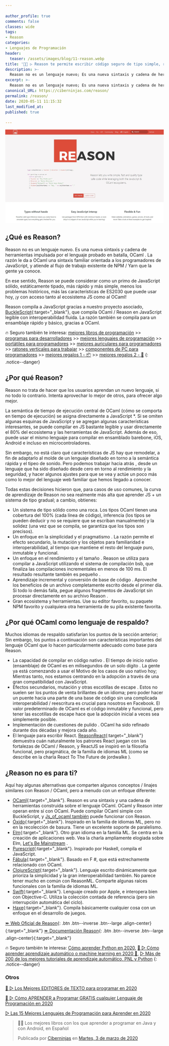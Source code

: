 ```yaml
---

author_profile: true
comments: false
classes: wide
tags:
- Reason
categories:
- Lenguajes de Programación
header:
  teaser: /assets/images/blog/11-reason.webp
title: '👨‍💻 ▷ Reason te permite escribir código seguro de tipo simple, rápido y de calidad mientras aprovecha los ecosistemas JavaScript y OCaml'
description: >-
  Reason no es un lenguaje nuevo; Es una nueva sintaxis y cadena de herramientas impulsada por el lenguaje probado en batalla, OCaml . La razón le da a OCaml una sintaxis familiar orientada a los programadores de JavaScript, y atiende al flujo de trabajo existente de NPM / Yarn que la gente ya conoce.
excerpt: >-
  Reason no es un lenguaje nuevo; Es una nueva sintaxis y cadena de herramientas impulsada por el lenguaje probado en batalla, OCaml . La razón le da a OCaml una sintaxis familiar orientada a los programadores de JavaScript, y atiende al flujo de trabajo existente de NPM / Yarn que la gente ya conoce.
canonical_URL: https://ciberninjas.com/reason/
permalink: /reason/
date: 2020-05-11 11:15:32
last_modified_at: 
published: true

---
```


![Reason no es un lenguaje nuevo; Es una nueva sintaxis y cadena de herramientas impulsada por el lenguaje probado en batalla, OCaml . La razón le da a OCaml una sintaxis familiar orientada a los programadores de JavaScript, y atiende al flujo de trabajo existente de NPM / Yarn que la gente ya conoce.](/assets/images/blog/11-reason.webp "Reason no es un lenguaje nuevo; Es una nueva sintaxis y cadena de herramientas impulsada por el lenguaje probado en batalla, OCaml . La razón le da a OCaml una sintaxis familiar orientada a los programadores de JavaScript, y atiende al flujo de trabajo existente de NPM / Yarn que la gente ya conoce.")

## **¿Qué es Reason?**

Reason no es un lenguaje nuevo. Es una nueva sintaxis y cadena de herramientas impulsada por el lenguaje probado en batalla, OCaml . La razón le da a OCaml una sintaxis familiar orientada a los programadores de JavaScript, y atiende al flujo de trabajo existente de NPM / Yarn que la gente ya conoce.

En ese sentido, Reason se puede considerar como un primo de JavaScript sólido, estáticamente tipado, más rápido y más simple, menos los problemas históricos, más las características de ES2030 que puede usar hoy, ¡y con acceso tanto al ecosistema JS como al OCaml!

Reason compila a JavaScript gracias a nuestro proyecto asociado, [BuckleScript](https://bucklescript.github.io/){:target="_blank"}, que compila OCaml / Reason en JavaScript legible con interoperabilidad fluida. La razón también se compila para un ensamblaje rápido y básico, gracias a OCaml.

🔥 Seguro también te interesa: [mejores libros de programación](/programar/) >> [programas para desarrolladores](/mejores-sistemas-operativos-para-hackear/) >> [mejores lenguajes de programación](/15-mejores-lenguajes-programacion/) >> [portátiles para programadores]() >> [mejores auriculares para programadores](/auriculares-dise%C3%B1o/) >> [ratones verticales para trabajar](/teclados-ratones-dise%C3%B1o/) >> [componentes de PC para programadores](/ordenadores-componentes/) >> [mejores regalos 1 - 📦](/black-friday-amazon/) >> [mejores regalos 2 - 🎁](/prime-day-amazon/)
{: .notice--danger}

## **¿Por qué Reason?**

Reason no trata de hacer que los usuarios aprendan un nuevo lenguaje, si no todo lo contrario. Intenta aprovechar lo mejor de otros, para ofrecer algo mejor.

La semántica de tiempo de ejecución central de OCaml (cómo se comporta en tiempo de ejecución) se asigna directamente a JavaScript *. Si se omiten algunas esquinas de JavaScript y se agregan algunas características interesantes, se puede compilar en JS bastante legible y usar directamente el 80% del ecosistema y las herramientas de JavaScript. Además de eso, puede usar el mismo lenguaje para compilar en ensamblado barebone, iOS, Android e incluso en microcontroladores.

Sin embargo, no está claro qué características de JS hay que remodelar, a fin de adaptarlo al molde de un lenguaje diseñado en torno a la semántica rápida y el tipeo de sonido. Pero podemos trabajar hacia atrás , desde un lenguaje que ha sido diseñado desde cero en torno al rendimiento y la seguridad, y hacer algunos ajustes para que se vea y actúe un poco más como lo mejor del lenguaje web familiar que hemos llegado a conocer.

Todas estas decisiones hicieron que, para casos de uso comunes, la curva de aprendizaje de Reason no sea realmente más alta que aprender JS + un sistema de tipo gradual; a cambio, obtienes:

- Un sistema de tipo sólido como una roca. Los tipos OCaml tienen una cobertura del 100% (cada línea de código), inferencia (los tipos se pueden deducir y no se requiere que se escriban manualmente) y la solidez (una vez que se compila, se garantiza que los tipos son precisos).
- Un enfoque en la simplicidad y el pragmatismo . La razón permite el efecto secundario, la mutación y los objetos para familiaridad e interoperabilidad, al tiempo que mantiene el resto del lenguaje puro, inmutable y funcional.
- Un enfoque en el rendimiento y el tamaño . Reason se utiliza para compilar a JavaScript utilizando el sistema de compilación bsb, que finaliza las compilaciones incrementales en menos de 100 ms. El resultado resultante también es pequeño .
- Aprendizaje incremental y conversión de base de código . Aproveche los beneficios de un archivo completamente escrito desde el primer día. Si todo lo demás falla, pegue algunos fragmentos de JavaScript sin procesar directamente en su archivo Reason .
- Gran ecosistema y herramientas. Use su editor favorito, su paquete NPM favorito y cualquiera otra herramienta de su pila existente favorita.

## **¿Por qué OCaml como lenguaje de respaldo?**

Muchos idiomas de respaldo satisfarían los puntos de la sección anterior; Sin embargo, los puntos a continuación son características importantes del lenguaje OCaml que lo hacen particularmente adecuado como base para Reason.

- La capacidad de compilar en código nativo . El tiempo de inicio nativo (ensamblaje) de OCaml es en milisegundos de un solo dígito . La gente ya está comenzando a usar el Motivo de los casos de uso nativo hoy; Mientras tanto, nos estamos centrando en la adopción a través de una gran compatibilidad con JavaScript.
- Efectos secundarios, mutación y otras escotillas de escape . Estos no suelen ser los puntos de venta brillantes de un idioma; pero poder hacer un puente hacia una parte de una base de código sin una complicada interoperabilidad / reescritura es crucial para nosotros en Facebook. El valor predeterminado de OCaml es el código inmutable y funcional, pero tener las escotillas de escape hace que la adopción inicial a veces sea simplemente posible.
- Implementación de cuestiones de pulido . OCaml ha sido refinado durante dos décadas y mejora cada año.
- El lenguaje para escribir React. [ReasonReact](https://reasonml.github.io/reason-react/){:target="_blank"} demuestra cuán naturalmente los patrones React juegan con las fortalezas de OCaml / Reason, y ReactJS se inspiró en la filosofía funcional, pero pragmática, de la familia de idiomas ML (como se describe en la charla React To The Future de jordwalke ).

## **¿Reason no es para ti?**

Aquí hay algunas alternativas que comparten algunos conceptos / linajes similares con Reason / OCaml, pero a menudo con un enfoque diferente:

- [OCaml](http://ocaml.org/){:target="_blank"}. Reason es una sintaxis y una cadena de herramientas construida sobre el lenguaje OCaml. OCaml y Reason inter operan entre sí con OCaml. Puede compilar OCaml simple con BuckleScript, y [Js_of_ocaml también](http://ocsigen.org/js_of_ocaml/) puede funcionar con Reason.
- [Óxido](http://rust-lang.org/){:target="_blank"}. Inspirado en la familia de idiomas ML, pero no en la recolección de basura. Tiene un excelente soporte de paralelismo.
- [Elm](http://elm-lang.org/){:target="_blank"}. Otro gran idioma en la familia ML. Se centra en la creación de aplicaciones web. Vea la charla ampliamente elogiada sobre Elm, [Let's Be Mainstream](https://www.youtube.com/watch?v=oYk8CKH7OhE) .
- [Purescript](http://www.purescript.org/){:target="_blank"}. Inspirado por Haskell, compila el JavaScript.
- [Fábula](http://fable.io/){:target="_blank"}. Basado en F #, que está estrechamente relacionado con OCaml.
- [ClojureScript](https://clojurescript.org/){:target="_blank"}. Lenguaje escrito dinámicamente que prioriza la simplicidad y la gran interoperabilidad también. No parece tener mucho en común con ReasonML. Comparte algunas raíces funcionales con la familia de idiomas ML.
- [Swift](https://www.apple.com/swift/){:target="_blank"}. Lenguaje creado por Apple, e interopera bien con Objective-C. Utiliza la colección contada de referencia (pero sin interrupción automática del ciclo).
- [Haxe](https://haxe.org/){:target="_blank"}. Compila básicamente cualquier cosa con un enfoque en el desarrollo de juegos.

[⏩ Web Oficial de Reason](https://reasonml.github.io/ "Página web de la nueva sintaxis de lenguaje Javscript y OCaml: Reason"){: .btn .btn--inverse .btn--large .align-center}{:target="_blank"}
[⏩ Documentación Reason](https://reasonml.github.io/docs/en/what-and-why "Reason documentación"){: .btn .btn--inverse .btn--large .align-center}{:target="_blank"}

🔥 Seguro también te interesa: [Cómo aprender Python en 2020](/python/), [🥇 ▷ Cómo aprender aprendizaje automático o machine learning en 2020 🤖](/que-aprender-sobre-machine-learning-2020/), [▷ Más de 200 de los mejores tutoriales de aprendizaje automático, PNL y Python](/aprendizaje-automatico-cursos-ingles/)
{: .notice--danger}

### Otros

[🥇 ▷ Los Mejores EDITORES de TEXTO para programar en 2020](https://ciberninjas.com/mejores-editores-texto/)

[🥇 ▷ Cómo APRENDER a Programar GRATIS cualquier Lenguaje de Programación en 2020](/programar/)

[▷ Las 15 Mejores Lenguajes de Programación para Aprender en 2020](/15-mejores-lenguajes-programacion/)

<div class="fb-post" data-href="https://www.facebook.com/ciberninjas/posts/1331109157075936" data-width="850" data-show-text="true"><blockquote cite="https://developers.facebook.com/ciberninjas/posts/1331109157075936" class="fb-xfbml-parse-ignore"><p>👨‍💻 Los mejores libros con los que aprender a programar en Java y con Android, en Español</p>Publicada por <a href="https://www.facebook.com/ciberninjas/">Ciberninjas</a> en&nbsp;<a href="https://developers.facebook.com/ciberninjas/posts/1331109157075936">Martes, 3 de marzo de 2020</a></blockquote></div>
